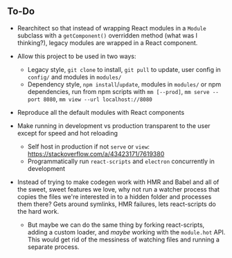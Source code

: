 ## To-Do

* Rearchitect so that instead of wrapping React modules in a `Module`
  subclass with a `getComponent()` overridden method (what was I thinking?),
  legacy modules are wrapped in a React component. 

* Allow this project to be used in two ways:
  * Legacy style, `git clone` to install, `git pull` to update,
    user config in `config/` and modules in `modules/`
  * Dependency style, `npm install`/`update`, modules in `modules/`
    or npm dependencies, run from npm scripts with `mm [--prod]`, 
    `mm serve --port 8080`, `mm view --url localhost://8080`

* Reproduce all the default modules with React components

* Make running in development vs production transparent to the user
  except for speed and hot reloading
  * Self host in production if not `serve` or `view`: https://stackoverflow.com/a/43423171/7619380
  * Programmatically run `react-scripts` and `electron` concurrently in development

* Instead of trying to make codegen work with HMR and Babel and all of the
  sweet, sweet features we love, why not run a watcher process that copies
  the files we're interested in to a hidden folder and processes them there?
  Gets around symlinks, HMR failures, lets react-scripts do the hard work.

  * But maybe we can do the same thing by forking react-scripts, adding a
    custom loader, and *maybe* working with the `module.hot` API. This
    would get rid of the messiness of watching files and running a separate
    process.